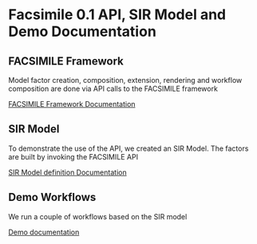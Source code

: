 # Facsimile 0.1 API, SIR Model and Demo Documentation

## FACSIMILE Framework

Model factor creation, composition, extension, rendering and workflow composition are done via API calls to the FACSIMILE framework

[FACSIMILE Framework Documentation](docs/framework.md)

## SIR Model 

To demonstrate the use of the API, we created an SIR Model. The factors are built by invoking the FACSIMILE API

[SIR Model definition Documentation](docs/SIRexample.md)

## Demo Workflows

We run a couple of workflows based on the SIR model

[Demo documentation](docs/demo.md)
